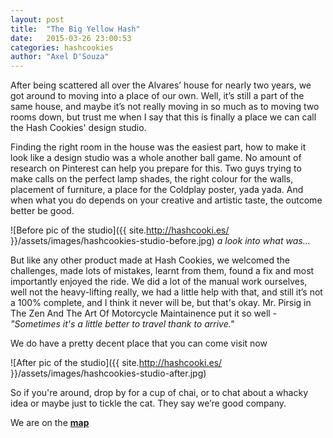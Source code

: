 ```yaml
---
layout: post
title:  "The Big Yellow Hash"
date:   2015-03-26 23:00:53
categories: hashcookies
author: "Axel D'Souza"
---
```


After being scattered all over the Alvares’ house for nearly two years, we got around to moving into a place of our own. Well, it’s still a part of the same house, and maybe it’s not really moving in so much as to moving two rooms down, but trust me when I say that this is finally a place we can call the Hash Cookies' design studio.

Finding the right room in the house was the easiest part, how to make it look like a design studio was a whole another ball game. No amount of research on Pinterest can help you prepare for this. Two guys trying to make calls on the perfect lamp shades, the right colour for the walls, placement of furniture, a place for the Coldplay poster, yada yada. And when what you do depends on your creative and artistic taste, the outcome better be good. 

![Before pic of the studio]({{ site.http://hashcooki.es/ }}/assets/images/hashcookies-studio-before.jpg)
*a look into what was...*

But like any other product made at Hash Cookies, we welcomed the challenges, made lots of mistakes, learnt from them, found a fix and most importantly enjoyed the ride. We did a lot of the manual work ourselves, well not the heavy-lifting really, we had a little help with that, and still it’s not a 100% complete, and I think it never will be, but that's okay. 
Mr. Pirsig in The Zen And The Art Of Motorcycle Maintainence put it so well -  *"Sometimes it's a little better to travel thank to arrive."*

We do have a pretty decent place that you can come visit now

![After pic of the studio]({{ site.http://hashcooki.es/ }}/assets/images/hashcookies-studio-after.jpg)

So if you're around, drop by for a cup of chai, or to chat about a whacky idea or maybe just to tickle the cat. They say we’re good company. 

We are on the  [**map**](https://www.google.co.in/maps/place/Hash+Cookies/@15.567541,73.782771,18z/data=!3m1!4b1!4m2!3m1!1s0x0000000000000000:0xee3ecec85417a514)
